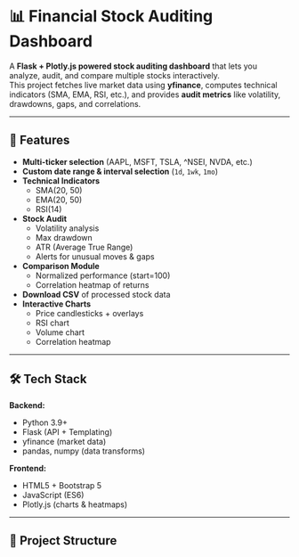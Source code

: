 # 📊 Financial Stock Auditing Dashboard

A **Flask + Plotly.js powered stock auditing dashboard** that lets you analyze, audit, and compare multiple stocks interactively.  
This project fetches live market data using **yfinance**, computes technical indicators (SMA, EMA, RSI, etc.), and provides **audit metrics** like volatility, drawdowns, gaps, and correlations.

---

## 🌟 Features

- **Multi-ticker selection** (AAPL, MSFT, TSLA, ^NSEI, NVDA, etc.)
- **Custom date range & interval selection** (`1d`, `1wk`, `1mo`)
- **Technical Indicators**  
  - SMA(20, 50)  
  - EMA(20, 50)  
  - RSI(14)  
- **Stock Audit**  
  - Volatility analysis  
  - Max drawdown  
  - ATR (Average True Range)  
  - Alerts for unusual moves & gaps  
- **Comparison Module**  
  - Normalized performance (start=100)  
  - Correlation heatmap of returns  
- **Download CSV** of processed stock data
- **Interactive Charts**  
  - Price candlesticks + overlays  
  - RSI chart  
  - Volume chart  
  - Correlation heatmap  

---

## 🛠 Tech Stack

**Backend:**  
- Python 3.9+  
- Flask (API + Templating)  
- yfinance (market data)  
- pandas, numpy (data transforms)  

**Frontend:**  
- HTML5 + Bootstrap 5  
- JavaScript (ES6)  
- Plotly.js (charts & heatmaps)  

---

## 📂 Project Structure

